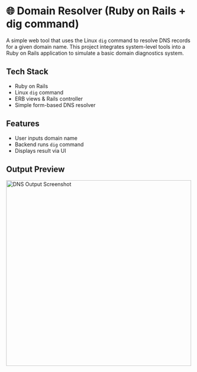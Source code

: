 # 🌐 Domain Resolver (Ruby on Rails + dig command)

A simple web tool that uses the Linux `dig` command to resolve DNS records for a given domain name. This project integrates system-level tools into a Ruby on Rails application to simulate a basic domain diagnostics system.

##  Tech Stack
- Ruby on Rails
- Linux `dig` command
- ERB views & Rails controller
- Simple form-based DNS resolver

##  Features
- User inputs domain name
- Backend runs `dig` command
- Displays result via UI

## Output Preview

<img src="https://github.com/user-attachments/assets/4ac97e44-451f-491b-a41f-2d21cd2d737f" alt="DNS Output Screenshot" width="500"/>
